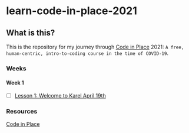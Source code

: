 # learn-code-in-place-2021

## What is this?

This is the repository for my journey through
[Code in Place](https://codeinplace.stanford.edu/) 2021:
`A free, human-centric, intro-to-coding course in the time of COVID-19`.

### Weeks

#### Week 1
- [ ] [Lesson 1: Welcome to Karel April 19th](week1/lesson1.md)

### Resources

[Code in Place](https://codeinplace.stanford.edu/)
[]()
